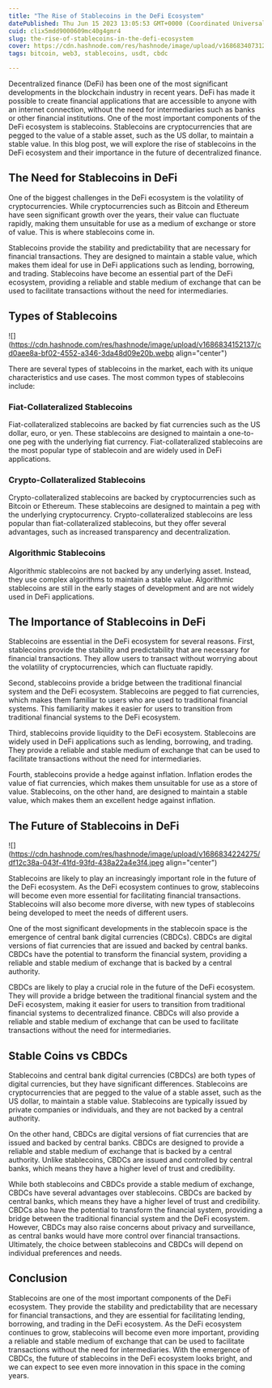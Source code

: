 ```yaml
---
title: "The Rise of Stablecoins in the DeFi Ecosystem"
datePublished: Thu Jun 15 2023 13:05:53 GMT+0000 (Coordinated Universal Time)
cuid: clix5mdd9000609mc40g4gmr4
slug: the-rise-of-stablecoins-in-the-defi-ecosystem
cover: https://cdn.hashnode.com/res/hashnode/image/upload/v1686834073127/7b841dbe-3ebe-4582-b185-ce61ad585b15.jpeg
tags: bitcoin, web3, stablecoins, usdt, cbdc

---
```


Decentralized finance (DeFi) has been one of the most significant developments in the blockchain industry in recent years. DeFi has made it possible to create financial applications that are accessible to anyone with an internet connection, without the need for intermediaries such as banks or other financial institutions. One of the most important components of the DeFi ecosystem is stablecoins. Stablecoins are cryptocurrencies that are pegged to the value of a stable asset, such as the US dollar, to maintain a stable value. In this blog post, we will explore the rise of stablecoins in the DeFi ecosystem and their importance in the future of decentralized finance.

## The Need for Stablecoins in DeFi

One of the biggest challenges in the DeFi ecosystem is the volatility of cryptocurrencies. While cryptocurrencies such as Bitcoin and Ethereum have seen significant growth over the years, their value can fluctuate rapidly, making them unsuitable for use as a medium of exchange or store of value. This is where stablecoins come in.

Stablecoins provide the stability and predictability that are necessary for financial transactions. They are designed to maintain a stable value, which makes them ideal for use in DeFi applications such as lending, borrowing, and trading. Stablecoins have become an essential part of the DeFi ecosystem, providing a reliable and stable medium of exchange that can be used to facilitate transactions without the need for intermediaries.

## Types of Stablecoins

![](https://cdn.hashnode.com/res/hashnode/image/upload/v1686834152137/cd0aee8a-bf02-4552-a346-3da48d09e20b.webp align="center")

There are several types of stablecoins in the market, each with its unique characteristics and use cases. The most common types of stablecoins include:

### Fiat-Collateralized Stablecoins

Fiat-collateralized stablecoins are backed by fiat currencies such as the US dollar, euro, or yen. These stablecoins are designed to maintain a one-to-one peg with the underlying fiat currency. Fiat-collateralized stablecoins are the most popular type of stablecoin and are widely used in DeFi applications.

### Crypto-Collateralized Stablecoins

Crypto-collateralized stablecoins are backed by cryptocurrencies such as Bitcoin or Ethereum. These stablecoins are designed to maintain a peg with the underlying cryptocurrency. Crypto-collateralized stablecoins are less popular than fiat-collateralized stablecoins, but they offer several advantages, such as increased transparency and decentralization.

### Algorithmic Stablecoins

Algorithmic stablecoins are not backed by any underlying asset. Instead, they use complex algorithms to maintain a stable value. Algorithmic stablecoins are still in the early stages of development and are not widely used in DeFi applications.

## The Importance of Stablecoins in DeFi

Stablecoins are essential in the DeFi ecosystem for several reasons. First, stablecoins provide the stability and predictability that are necessary for financial transactions. They allow users to transact without worrying about the volatility of cryptocurrencies, which can fluctuate rapidly.

Second, stablecoins provide a bridge between the traditional financial system and the DeFi ecosystem. Stablecoins are pegged to fiat currencies, which makes them familiar to users who are used to traditional financial systems. This familiarity makes it easier for users to transition from traditional financial systems to the DeFi ecosystem.

Third, stablecoins provide liquidity to the DeFi ecosystem. Stablecoins are widely used in DeFi applications such as lending, borrowing, and trading. They provide a reliable and stable medium of exchange that can be used to facilitate transactions without the need for intermediaries.

Fourth, stablecoins provide a hedge against inflation. Inflation erodes the value of fiat currencies, which makes them unsuitable for use as a store of value. Stablecoins, on the other hand, are designed to maintain a stable value, which makes them an excellent hedge against inflation.

## The Future of Stablecoins in DeFi

![](https://cdn.hashnode.com/res/hashnode/image/upload/v1686834224275/df12c38a-043f-41fd-93fd-438a22a4e3f4.jpeg align="center")

Stablecoins are likely to play an increasingly important role in the future of the DeFi ecosystem. As the DeFi ecosystem continues to grow, stablecoins will become even more essential for facilitating financial transactions. Stablecoins will also become more diverse, with new types of stablecoins being developed to meet the needs of different users.

One of the most significant developments in the stablecoin space is the emergence of central bank digital currencies (CBDCs). CBDCs are digital versions of fiat currencies that are issued and backed by central banks. CBDCs have the potential to transform the financial system, providing a reliable and stable medium of exchange that is backed by a central authority.

CBDCs are likely to play a crucial role in the future of the DeFi ecosystem. They will provide a bridge between the traditional financial system and the DeFi ecosystem, making it easier for users to transition from traditional financial systems to decentralized finance. CBDCs will also provide a reliable and stable medium of exchange that can be used to facilitate transactions without the need for intermediaries.

## Stable Coins vs CBDCs

Stablecoins and central bank digital currencies (CBDCs) are both types of digital currencies, but they have significant differences. Stablecoins are cryptocurrencies that are pegged to the value of a stable asset, such as the US dollar, to maintain a stable value. Stablecoins are typically issued by private companies or individuals, and they are not backed by a central authority.

On the other hand, CBDCs are digital versions of fiat currencies that are issued and backed by central banks. CBDCs are designed to provide a reliable and stable medium of exchange that is backed by a central authority. Unlike stablecoins, CBDCs are issued and controlled by central banks, which means they have a higher level of trust and credibility.

While both stablecoins and CBDCs provide a stable medium of exchange, CBDCs have several advantages over stablecoins. CBDCs are backed by central banks, which means they have a higher level of trust and credibility. CBDCs also have the potential to transform the financial system, providing a bridge between the traditional financial system and the DeFi ecosystem. However, CBDCs may also raise concerns about privacy and surveillance, as central banks would have more control over financial transactions. Ultimately, the choice between stablecoins and CBDCs will depend on individual preferences and needs.

## Conclusion

Stablecoins are one of the most important components of the DeFi ecosystem. They provide the stability and predictability that are necessary for financial transactions, and they are essential for facilitating lending, borrowing, and trading in the DeFi ecosystem. As the DeFi ecosystem continues to grow, stablecoins will become even more important, providing a reliable and stable medium of exchange that can be used to facilitate transactions without the need for intermediaries. With the emergence of CBDCs, the future of stablecoins in the DeFi ecosystem looks bright, and we can expect to see even more innovation in this space in the coming years.